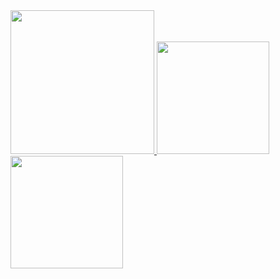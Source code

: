 <a href="/">
  <img height="230em" src="https://github-profile-summary-cards.vercel.app/api/cards/profile-details?username=ssuchichen&theme=github">
  <img height="180em" src="https://github-readme-stats.vercel.app/api?username=ssuchichen&show_icons=true&include_all_commits=true&count_private=true" />
  <img height="180em" src="https://github-readme-stats.vercel.app/api/top-langs?username=ssuchichen&layout=compact&exclude_repo=Android_Homework,rinchannowww.github.io&langs_count=8" />
</a>
